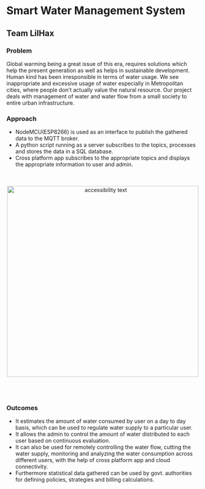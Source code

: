 # Smart Water Management System
## Team LilHax
### Problem
Global warming being a great issue of this era, requires solutions which help the present generation as well as helps in sustainable development. Human kind has been irresponsible in terms of water usage. We see inappropriate and excessive usage of water especially in Metropolitan cities, where people don’t actually value the natural resource. Our project deals with management of water and water flow from a small society to entire urban infrastructure. 
### Approach
* NodeMCU(ESP8266) is used as an interface to publish the gathered data to the MQTT broker.
* A python script running as a server subscribes to the topics, processes and stores the data in a SQL database.
* Cross platform app subscribes to the appropriate topics and displays the appropriate information to user and admin. 
<p align="center"><br><br><img src="Picture1.png" width="500" alt="accessibility text"></p><br><br>

### Outcomes

* It estimates the amount of water consumed by user on a day to day basis, which can be used to regulate water supply to a particular user. 
* It allows the admin to control the amount of water distributed to each user based on continuous evaluation. 
* It can also be used for remotely controlling the water flow, cutting the water supply, monitoring and analyzing the water consumption across different users, with the help of cross platform app and cloud connectivity. 
* Furthermore statistical data gathered can be used by govt. authorities for defining policies, strategies and billing calculations.
 

